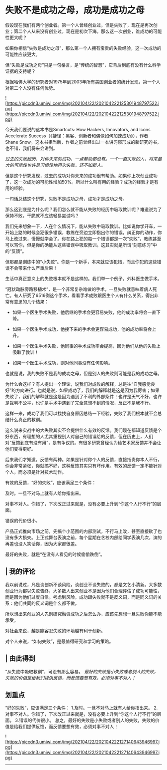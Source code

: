 # 失败不是成功之母，成功是成功之母

假设现在我们有两个创业者。第一个人曾经创业过，但是失败了，现在是再次创业；第二个人从来没有创业过，现在是初次下海。那么这一次创业，谁成功的可能性更大呢？

如果你相信“失败是成功之母”，那么第一个人拥有宝贵的失败经验，这一次成功的可能性应该更大。

但“失败是成功之母”只是一句格言，是“传统的智慧”，它背后到底有没有什么科学证据的支持呢？

根据哈佛大学的研究者对1975年到2003年所有美国创业者的统计发现，第一个人对第二个人没有任何优势。

![https://piccdn3.umiwi.com/img/202104/22/202104222125301948797522.jpg](https://piccdn3.umiwi.com/img/202104/22/202104222125301948797522.jpg)

今天我们要说的这本书是Smartcuts: How Hackers, Innovators, and Icons Accelerate Success（《捷径：黑客、创新者和偶像如何加速成功》），作者 Shane Snow。这本书相当新，作者之前曾经出过一本讲习惯形成的新研究的书，也不错，我们将来会讲到。

 *过去的失败经历，对你未来的成功，一点帮助都没有。一个一直失败的人，将来最大的可能性也许是习惯性地再次失败，还不如新人。*

但是这个研究发现，过去的成功对你未来的成功很有帮助。如果你上次创业成功了，这一次成功的可能性增加50%。所以什么叫有用的经验？成功的经验才是有用的经验。

一句话总结这个研究，失败不是成功之母，成功才是成功之母。

那么这到底是为什么呢？我们怎么就不能从失败的经历中吸取教训呢？难道说为了保持不败，干脆就不应该轻易尝试吗？

我们先来想象一下，人在什么情况下，能从失败中吸取教训。比如说你学开车，一开始上路的时候会犯很多错误，教练在旁边立即指出你的错误，纠正你的动作，你马上改过来，慢慢就学会了。你在路上犯的每一个错误都是一次“失败”，教练甚至可以骂你，但是你的确能从这些错误中吸取教训。这其实就是所谓“刻意练习”中的“反馈”。

但那都是训练中的“小失败”。你是一个新手，本来就应该犯错，而且你犯的这些错误不会带来什么严重后果！

生活中真正意义上的失败根本就不是这样的。我们举一个例子，外科医生做手术。

“冠状动脉旁路移植术”，是一个非常复杂难做的手术，一旦失败就意味着病人死亡。有人研究了6516例这个手术，看看手术成败跟医生个人有什么关系，得出非常有意思的几个结果：

* 如果一个医生手术失败，他后继的手术会更容易失败，他的成功率将会一直下降。

* 如果一个医生手术成功，他接下来的手术会更容易成功，他的成功率将会上升。

* 如果一个医生手术失败，他同事的手术成功率会提高，因为他们从他的失败上吸取了教训！

* 如果一个医生手术成功，则对他同事没有任何影响。

也就是说，我的失败不是我的成功之母，但是别人的失败则可能是我的成功之母。

为什么会这样？有人提出一个理论，说我们对成败的解释，总是往“自我感觉良好”的方向进行。也就是说，如果成功了，我们的解释就是这是因为我厉害；如果失败了，我们的解释就是这是因为遇到了不利的外部条件！也许是天气不好，也许是裁判不公平，也许是手术中遇到了完全意想不到的情况，反正不是我不行。

这样一来，成功了我们可以找找自身原因总结一下经验，失败了我们根本就不会总结什么真正的教训。

这么说来实战中的大失败其实不会提供什么有效的反馈。我们现在都知道反馈是个好东西，有理想的人尤其重视别人对自己的错误给的反馈，但在历史上，人们对“反馈到底有没有用”，是有争议的。有很多研究曾经认为给艺术家反馈并不会让他们变得更好。

后来我们才知道，反馈有两种。如果是针对你个人的反馈，直接指责你本人不行，你会非常紧张，你就搞不好，这种反馈其实只有坏作用。有效的反馈一定不能针对个人，而必须是针对技术动作。

有效的反馈，“好的失败”，应该满足三个条件：

及时。一旦不对马上就有人给你指出来。

对事不对人。你错了，下次改正过来就是，没有必要上升到“你这个人行不行”的层面。

错误的代价很小。

产品正式推向市场之前，先搞个小范围的内部测试，不行马上改，甚至直接砍了也没有多大损失。上正式舞台表演之前，每个星期在艺校内部给同学表演几次，演的再差也没人笑话你，因为大家都很差。

最好的失败，就是“在没有人看见的时候偷偷跌倒”。

## | 我的评论

我以前说过，凡是谈创新不谈风险，谈创业不谈失败的，都是文艺小清新。大多数创业行为都以失败告终，大多数人出来创业不是因为他们合理评估了成功可能性，而是因为他们过度自信。考虑到风险，成功跟失败就不是反义词，而是同义词的关系：他们共同的反义词是什么都不做。

所以想出来创业的人先别研究融资成功之后怎么办，应该先想想一旦失败你能不能承受。

对社会来说，越是能容忍失败的环境越有利于创新。

对个人来说，“如何失败”，是最值得研究和学习的策略。

## | 由此得到

“从失败中吸取教训”，可没有那么容易。 *最好的失败是小失败或者别人的失败，失败的价值是给我们提供反馈，而反馈要想有效，必须对事不对人！*

## 划重点

“好的失败”，应该满足三个条件：
1.及时。一旦不对马上就有人给你指出来。
2.对事不对人。你错了，下次改正过来就是，没有必要上升到“你这个人行不行”的层面。
3.错误的代价很小。
总之，最好的失败是小失败或者别人的失败，失败的价值是给我们提供反馈，而反馈要想有效，必须对事不对人！

![https://piccdn3.umiwi.com/img/202104/22/202104222127140643946997.jpg](https://piccdn3.umiwi.com/img/202104/22/202104222127140643946997.jpg)

---
